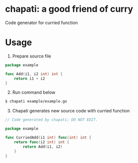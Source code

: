 # chapati: a good friend of curry
Code generator for curried function

# Usage

1. Prepare source file

```go
package example

func Add(i1, i2 int) int {
	return i1 + i2
}
```

2. Run command below

```bash
$ chapati example/example.go
```

3. Chapati generates new source code with curried function

```go
// Code generated by chapati; DO NOT EDIT.

package example

func CurriedAdd(i1 int) func(int) int {
	return func(i2 int) int {
		return Add(i1, i2)
	}
}
```
